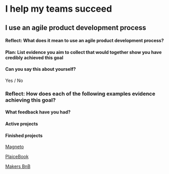# I help my teams succeed

## I use an agile product development process

#### Reflect: What does it mean to use an agile product development process?




#### Plan: List evidence you aim to collect that would together show you have credibly achieved this goal




#### Can you say this about yourself? 

Yes / No


### Reflect: How does each of the following examples evidence achieving this goal?




#### What feedback have you had?




#### Active projects



#### Finished projects

[Magneto](https://github.com/mattTea/Portfolio/blob/master/projects/magneto.md)

[PlaiceBook](https://github.com/mattTea/Portfolio/blob/master/projects/plaicebook.md)

[Makers BnB](https://github.com/mattTea/Portfolio/blob/master/projects/makersBnB.md)